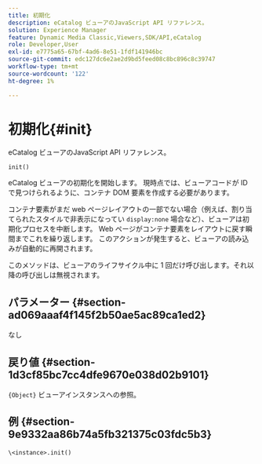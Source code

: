 ```yaml
---
title: 初期化
description: eCatalog ビューアのJavaScript API リファレンス。
solution: Experience Manager
feature: Dynamic Media Classic,Viewers,SDK/API,eCatalog
role: Developer,User
exl-id: e7775a65-67bf-4ad6-8e51-1fdf141946bc
source-git-commit: edc127dc6e2ae2d9bd5feed08c8bc896c8c39747
workflow-type: tm+mt
source-wordcount: '122'
ht-degree: 1%

---
```


# 初期化{#init}

eCatalog ビューアのJavaScript API リファレンス。

`init()`

eCatalog ビューアの初期化を開始します。 現時点では、ビューアコードが ID で見つけられるように、コンテナ DOM 要素を作成する必要があります。

コンテナ要素がまだ web ページレイアウトの一部でない場合（例えば、割り当てられたスタイルで非表示になってい `display:none` 場合など）、ビューアは初期化プロセスを中断します。 Web ページがコンテナ要素をレイアウトに戻す瞬間までこれを繰り返します。 このアクションが発生すると、ビューアの読み込みが自動的に再開されます。

このメソッドは、ビューアのライフサイクル中に 1 回だけ呼び出します。それ以降の呼び出しは無視されます。

## パラメーター {#section-ad069aaaf4f145f2b50ae5ac89ca1ed2}

なし

## 戻り値 {#section-1d3cf85bc7cc4dfe9670e038d02b9101}

`{Object}` ビューアインスタンスへの参照。

## 例 {#section-9e9332aa86b74a5fb321375c03fdc5b3}

```
\<instance>.init()
```
